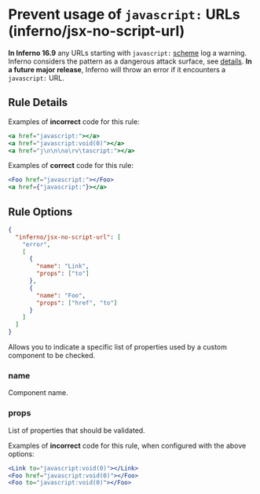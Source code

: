 # Prevent usage of `javascript:` URLs (inferno/jsx-no-script-url)

**In Inferno 16.9** any URLs starting with `javascript:` [scheme](https://wiki.whatwg.org/wiki/URL_schemes#javascript:_URLs) log a warning.
Inferno considers the pattern as a dangerous attack surface, see [details](https://infernojs.org/blog/2019/08/08/inferno-v16.9.0.html#deprecating-javascript-urls).
**In a future major release**, Inferno will throw an error if it encounters a `javascript:` URL.

## Rule Details

Examples of **incorrect** code for this rule:

```jsx
<a href="javascript:"></a>
<a href="javascript:void(0)"></a>
<a href="j\n\n\na\rv\tascript:"></a>
```

Examples of **correct** code for this rule:

```jsx
<Foo href="javascript:"></Foo>
<a href={"javascript:"}></a>
```

## Rule Options
```json
{
  "inferno/jsx-no-script-url": [
    "error",
    [
      {
        "name": "Link",
        "props": ["to"]
      },
      {
        "name": "Foo",
        "props": ["href", "to"]
      }
    ]
  ]
}
```

Allows you to indicate a specific list of properties used by a custom component to be checked.

### name
Component name.

### props
List of properties that should be validated.

Examples of **incorrect** code for this rule, when configured with the above options:

```jsx
<Link to="javascript:void(0)"></Link>
<Foo href="javascript:void(0)"></Foo>
<Foo to="javascript:void(0)"></Foo>
```